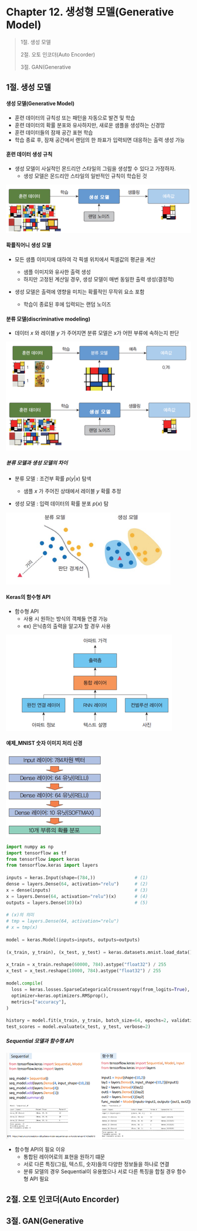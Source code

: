 # Chapter 12. 생성형 모델(Generative Model)

> 1절. 생성 모델
>
> 2절. 오토 인코더(Auto Encorder)
>
> 3절. GAN(Generative 

## 1절. 생성 모델

#### 생성 모델(Generative Model)

- 훈련 데이터의 규칙성 또는 패턴을 자동으로 발견 및 학습
- 훈련 데이터의 확률 분포와 유사하지만, 새로운 샘플을 생성하는 신경망
- 훈련 데이터들의 잠재 공간 표현 학습
- 학습 종료 후, 잠재 공간에서 랜덤의 한 좌표가 입력되면 대응하는 출력 생성 가능

#### 훈련 데이터 생성 규칙

- 생성 모델이 사실적인 몬드리안 스타일의 그림을 생성할 수 있다고 가정하자.
  - 생성 모델은 몬드리안 스타일의 일반적인 규칙이 학습된 것
 
![GM](https://github.com/BangYunseo/TIL/blob/main/AI/DeepLearning/Image/ch12/GM.PNG)

#### 확률직어니 생성 모델

- 모든 샘플 이미지에 대하여 각 픽셀 위치에서 픽셀값의 평균을 계산
  - 샘플 이미지와 유사한 출력 생성
  - 하지만 고정된 계산일 경우, 생성 모델이 매번 동일한 출력 생성(결정적)

- 생성 모델은 출력에 영향을 미치는 확률적인 무작위 요소 포함
  - 학습이 종료된 후에 입력되는 랜덤 노이즈

#### 분류 모델(discriminative modeling)

- 데이터 $x$ 와 레이블 $y$ 가 주어지면 분류 모델은 x가 어떤 부류에 속하는지 판단

![GMDM](https://github.com/BangYunseo/TIL/blob/main/AI/DeepLearning/Image/ch12/GMDM.PNG)

##### 분류 모델과 생성 모델의 차이

- 분류 모델 : 조건부 확률 $p(y|x)$ 탐색
  - 샘플 $x$ 가 주어진 상태에서 레이블 $y$ 확률 추정
 
- 생성 모델 : 입력 데이터의 확률 분포 $p(x)$ 탐

![GMDM2](https://github.com/BangYunseo/TIL/blob/main/AI/DeepLearning/Image/ch12/GMDM2.PNG)

#### Keras의 함수형 API

- 함수형 API
  - 사용 시 원하는 방식의 객체들 연결 가능
  - ex) 은닉층의 출력을 알고자 할 경우 사용

![KA](https://github.com/BangYunseo/TIL/blob/main/AI/DeepLearning/Image/ch12/KA.PNG)

#### 예제_MNIST 숫자 이미지 처리 신경

![EX1](https://github.com/BangYunseo/TIL/blob/main/AI/DeepLearning/Image/ch12/EX1.PNG)

```Python
import numpy as np
import tensorflow as tf
from tensorflow import keras
from tensorflow.keras import layers

inputs = keras.Input(shape=(784,))               # (1)
dense = layers.Dense(64, activation="relu")      # (2)
x = dense(inputs)                                # (3)
x = layers.Dense(64, activation="relu")(x)       # (4)
outputs = layers.Dense(10)(x)                    # (5)

# (x)의 의미
# tmp = layers.Dense(64, activation="relu")
# x = tmp(x)

model = keras.Model(inputs=inputs, outputs=outputs)

(x_train, y_train), (x_test, y_test) = keras.datasets.mnist.load_data()

x_train = x_train.reshape(60000, 784).astype("float32") / 255
x_test = x_test.reshape(10000, 784).astype("float32") / 255

model.compile(
  loss = keras.losses.SparseCategoricalCrossentropy(from_logits=True),
  optimizer=keras.optimizers.RMSprop(),
  metrics=["accuracy"],
)

history = model.fit(x_train, y_train, batch_size=64, epochs=2, validation_split=0.2)
test_scores = model.evaluate(x_test, y_test, verbose=2)

```

##### Sequential 모델과 함수형 API

![SA](https://github.com/BangYunseo/TIL/blob/main/AI/DeepLearning/Image/ch12/SA.PNG)

- 함수형 API의 필요 이유
  - 통합된 레이어로의 표현을 원하기 떄문
  - 서로 다른 특징(그림, 텍스트, 숫자)들의 다양한 정보들을 하나로 연결
  - 분류 모델의 경우 Sequential이 유용했으나 서로 다른 특징을 합칠 경우 함수형 API 필요
 
## 2절. 오토 인코더(Auto Encorder)

## 3절. GAN(Generative 
